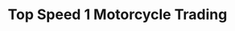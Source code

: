---
title: "Top Speed 1 Motorcycle Trading"
url: /quezon-city/top-speed-1-motorcycle-trading/
shop: Motorrad
---